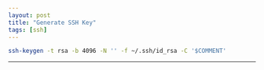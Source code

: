 ```yaml
---
layout: post
title: "Generate SSH Key"
tags: [ssh]
---
```


```bash
ssh-keygen -t rsa -b 4096 -N '' -f ~/.ssh/id_rsa -C '$COMMENT'
```

---

